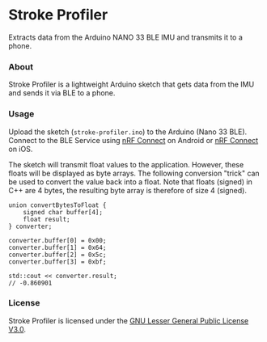 # Stroke Profiler
Extracts data from the Arduino NANO 33 BLE IMU and transmits it to a phone.

### About
Stroke Profiler is a lightweight Arduino sketch that gets data from the IMU and sends it via BLE to a phone.

### Usage
Upload the sketch (`stroke-profiler.ino`) to the Arduino (Nano 33 BLE). Connect to the BLE Service using [nRF Connect](https://play.google.com/store/apps/details?id=no.nordicsemi.android.mcp&hl=en) on Android or [nRF Connect](https://apps.apple.com/us/app/nrf-connect/id1054362403) on iOS.

The sketch will transmit float values to the application. However, these floats will be displayed as byte arrays. The following conversion "trick" can be used to convert the value back into a float. Note that floats (signed) in C++ are 4 bytes, the resulting byte array is therefore of size 4 (signed).

```
union convertBytesToFloat {
    signed char buffer[4];
    float result;
} converter;

converter.buffer[0] = 0x00;
converter.buffer[1] = 0x64;
converter.buffer[2] = 0x5c;
converter.buffer[3] = 0xbf;
    
std::cout << converter.result;
// -0.860901
```

### License
Stroke Profiler is licensed under the [GNU Lesser General Public License V3.0](https://www.gnu.org/licenses/lgpl-3.0.en.html).
